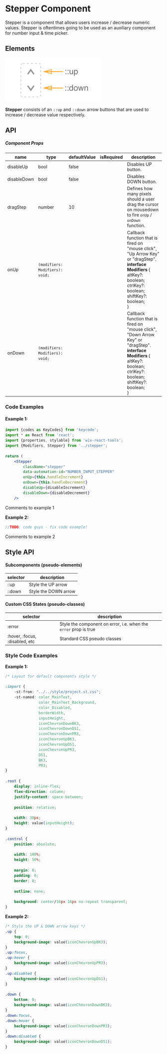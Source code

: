 # Stepper Component

Stepper is a component that allows users increase / decrease numeric values. Stepper is oftentimes going to be used as an auxiliary component for number input & time picker.



## Elements

![elements](./assets/elements.png)

**Stepper** consists of an `::up` and `::down` arrow buttons that are used to increase / decrease value respectively. 



## API

##### Component Props

| name        | type                            | defaultValue | isRequired | description                              |
| ----------- | ------------------------------- | ------------ | ---------- | ---------------------------------------- |
| disableUp   | bool                            | false        |            | Disables UP button.                      |
| disableDown | bool                            | false        |            | Disables DOWN button.                    |
| dragStep    | number                          | 10           |            | Defines how many pixels should a user drag the cursor on mousedown to fire `onUp` / `onDown` function. |
| onUp        | `(modifiers: Modifiers): void;` |              |            | Callback function that is fired on "mouse click", "Up Arrow Key" or "dragStep". <br>  **interface Modifiers** { <br>  altKey?: boolean; <br>   ctrlKey?: boolean; <br>  shiftKey?: boolean; <br>  } |
| onDown      | `(modifiers: Modifiers): void;` |              |            | Callback function that is fired on "mouse click", "Down Arrow Key" or "dragStep". <br>  **interface Modifiers** { <br>  altKey?: boolean; <br>   ctrlKey?: boolean; <br>  shiftKey?: boolean; <br>  } |



### Code Examples

#### **Example 1:**

```jsx
import {codes as KeyCodes} from 'keycode';
import * as React from 'react';
import {properties, stylable} from 'wix-react-tools';
import {Modifiers, Stepper} from '../stepper';
	
return (
	<Stepper
		className="stepper"
      	data-automation-id="NUMBER_INPUT_STEPPER"
      	onUp={this.handleIncrement}
      	onDown={this.handleDecrement}
      	disableUp={disableIncrement}
      	disableDown={disableDecrement}
    />
```

Comments to example 1

**Example 2:**

```jsx
//TODO: code guys - fix code example!
```

Comments to example 2



## Style API

#### Subcomponents (pseudo-elements)

| selector | description          |
| -------- | -------------------- |
| ::up     | Style the UP arrow   |
| ::down   | Style the DOWN arrow |

#### Custom CSS States (pseudo-classes)

| selector                       | description                              |
| ------------------------------ | ---------------------------------------- |
| :error                         | Style the component on error, i.e. when the `error` prop is true |
| :hover, :focus, :disabled, etc | Standard CSS pseudo classes              |

### Style Code Examples

**Example 1:**

```css
/* Layout for default components style */

:import {
    -st-from: "../../style/project.st.css";
    -st-named: color_MainText,
               color_MainText_Background,
               color_Disabled,
               borderWidth,
               inputHeight,
               iconChevronDownBK3,
               iconChevronDownDS1,
               iconChevronDownPR3,
               iconChevronUpBK3,
               iconChevronUpDS1,
               iconChevronUpPR3,
               DS1,
               BK3,
               PR3;
}

.root {
    display: inline-flex;
    flex-direction: column;
    justify-content: space-between;

    position: relative;

    width: 30px;
    height: value(inputHeight);
}

.control {
    position: absolute;

    width: 100%;
    height: 50%;

    margin: 0;
    padding: 0;
    border: 0;

    outline: none;

    background: center/16px 16px no-repeat transparent;
}
```

**Example 2:**

```css
/* Style the UP & DOWN arrow keys */
.up {
    top: 0;
    background-image: value(iconChevronUpBK3);
}
.up:focus,
.up:hover {
    background-image: value(iconChevronUpPR3);
}
.up:disabled {
    background-image: value(iconChevronUpDS1);
}

.down {
    bottom: 0;
    background-image: value(iconChevronDownBK3);
}
.down:focus,
.down:hover {
    background-image: value(iconChevronDownPR3);
}
.down:disabled {
    background-image: value(iconChevronDownDS1);
}
```